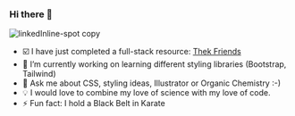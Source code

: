 ### Hi there 👋

<!--
**KaraHowes/Karahowes** is a ✨ _special_ ✨ repository because its `README.md` (this file) appears on your GitHub profile.



-->
![linkedInline-spot copy](https://user-images.githubusercontent.com/70952682/157244837-344af368-b399-467b-9581-a3f660aa7fa9.png)



-  :ballot_box_with_check: I have just completed a full-stack resource:  <a href="https://thek-friends.netlify.app/" 
              aria-label="link to Thek-Friends project" 
              target="_blank"
              rel="noopener noreferrer"> Thek Friends</a>
- 🌱 I’m currently working on learning different styling libraries (Bootstrap, Tailwind)
- 💬 Ask me about CSS, styling ideas, Illustrator or Organic Chemistry :-)
- :bulb: I would love to combine my love of science with my love of code. 
- ⚡ Fun fact: I hold a Black Belt in Karate 
